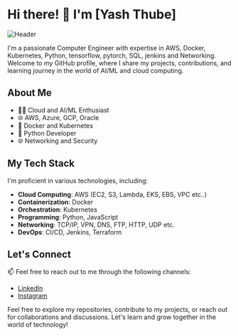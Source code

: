 # Hi there! 👋 I'm [Yash Thube]

![Header](your-header-image-url.jpg)

I'm a passionate Computer Engineer with expertise in AWS, Docker, Kubernetes, Python, tensorflow, pytorch, SQL, jenkins and Networking. Welcome to my GitHub profile, where I share my projects, contributions, and learning journey in the world of AI/ML and cloud computing.

## About Me

- 👨‍💻 Cloud and AI/ML Enthusiast
- 🌐 AWS, Azure, GCP, Oracle
- 🐳 Docker and Kubernetes 
- 🐍 Python Developer
- 🌐 Networking and Security 

## My Tech Stack

I'm proficient in various technologies, including:

- **Cloud Computing**: AWS (EC2, S3, Lambda, EKS, EBS, VPC etc..)
- **Containerization**: Docker
- **Orchestration**: Kubernetes
- **Programming**: Python, JavaScript
- **Networking**: TCP/IP, VPN, DNS, FTP, HTTP, UDP etc.
- **DevOps**: CI/CD, Jenkins, Terraform

## Let's Connect

📫 Feel free to reach out to me through the following channels:

- [LinkedIn](https://www.linkedin.com/in/thube09/)
- [Instagram](https://www.instagram.com/thubz__09/)



Feel free to explore my repositories, contribute to my projects, or reach out for collaborations and discussions. Let's learn and grow together in the world of technology!


